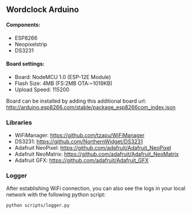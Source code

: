 ## Wordclock Arduino
#### Components:
 * ESP8266
 * Neopixelstrip
 * DS3231

#### Board settings:
 * Board: NodeMCU 1.0 (ESP-12E Module)
 * Flash Size: 4MB (FS:2MB OTA:~1019KB)
 * Upload Speed: 115200

Board can be installed by adding this additional board url:
http://arduino.esp8266.com/stable/package_esp8266com_index.json

### Libraries
* WiFiManager: https://github.com/tzapu/WiFiManager
* DS3231: https://github.com/NorthernWidget/DS3231
* Adafruit NeoPixel: https://github.com/adafruit/Adafruit_NeoPixel
* Adafruit NeoMatrix: https://github.com/adafruit/Adafruit_NeoMatrix
* Adafruit GFX: https://github.com/adafruit/Adafruit_GFX

### Logger
After establishing WiFi connection, you can also see the logs in your local network with the following python script:
```
python scripts/logger.py
```
